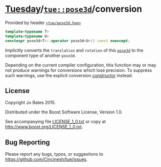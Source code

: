 [Tuesday](../../../README.md)/[`tue::pose3d`](../../headers/pose3d.md)/conversion
=================================================================================
Provided by header [`<tue/pose3d.hpp>`](../../headers/pose3d.md)

```c++
template<typename T>
template<typename U>
constexpr pose3d<T>::operator pose3d<U>() const noexcept;
```

Implicitly converts the `translation` and `rotation` of this
[`pose3d`](../../headers/pose3d.md) to the component type of another `pose3d`.

Depending on the current compiler configuration, this function may or may not
produce warnings for conversions which lose precision. To suppress such
warnings, use the explicit conversion [constructor](constructor.md) instead.

License
-------
Copyright Jo Bates 2015.

Distributed under the Boost Software License, Version 1.0.

See accompanying file [LICENSE_1_0.txt](../../../LICENSE_1_0.txt) or copy at
http://www.boost.org/LICENSE_1_0.txt.

Bug Reporting
-------------
Please report any bugs, typos, or suggestions to
https://github.com/Cincinesh/tue/issues.
